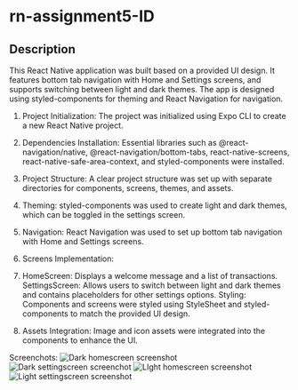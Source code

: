 # rn-assignment5-ID

## Description
This React Native application was built based on a provided UI design. It features bottom tab navigation with Home and Settings screens, and supports switching between light and dark themes. The app is designed using styled-components for theming and React Navigation for navigation.

1. Project Initialization: The project was initialized using Expo CLI to create a new React Native project.

2. Dependencies Installation: Essential libraries such as @react-navigation/native, @react-navigation/bottom-tabs, react-native-screens, react-native-safe-area-context, and styled-components were installed.

3. Project Structure: A clear project structure was set up with separate directories for components, screens, themes, and assets.

4. Theming: styled-components was used to create light and dark themes, which can be toggled in the settings screen.

5. Navigation: React Navigation was used to set up bottom tab navigation with Home and Settings screens.

6. Screens Implementation:

7. HomeScreen: Displays a welcome message and a list of transactions.
   SettingsScreen: Allows users to switch between light and dark themes and contains placeholders for other settings options.
   Styling: Components and screens were styled using StyleSheet and styled-components to match the provided UI design.

8. Assets Integration: Image and icon assets were integrated into the components to enhance the UI.

Screenchots:
![Dark homescreen screenshot](<dark home.PNG>)
![Dark settingscreen screenchot](<dark setting.PNG>)
![LIght homescreen screenshot](<light homescreen.PNG>)
![Light settingscreen screenshot](<light setting.PNG>)

